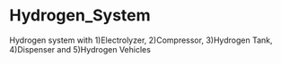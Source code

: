 # Hydrogen_System
Hydrogen system with 1)Electrolyzer, 2)Compressor, 3)Hydrogen Tank, 4)Dispenser and 5)Hydrogen Vehicles
